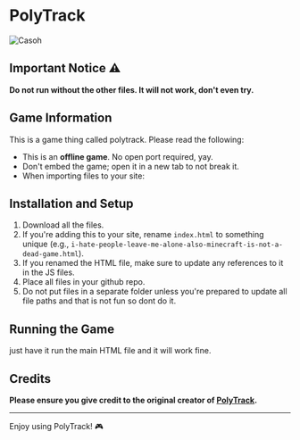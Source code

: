 # PolyTrack

![Casoh](https://i.ytimg.com/vi/Kbpq8ZhOnYM/hqdefault.jpg)

## Important Notice ⚠️

**Do not run without the other files. It will not work, don't even try.**

## Game Information

This is a game thing called polytrack. Please read the following:

- This is an **offline game**. No open port required, yay.
- Don't embed the game; open it in a new tab to not break it.
- When importing files to your site:

## Installation and Setup

1. Download all the files.
2. If you're adding this to your site, rename `index.html` to something unique (e.g., `i-hate-people-leave-me-alone-also-minecraft-is-not-a-dead-game.html`).
3. If you renamed the HTML file, make sure to update any references to it in the JS files.
4. Place all files in your github repo.
5. Do not put files in a separate folder unless you're prepared to update all file paths and that is not fun so dont do it.

## Running the Game

just have it run the main HTML file and it will work fine.

## Credits

**Please ensure you give credit to the original creator of [PolyTrack](https://kotaku.com/games/polytrack).**

---

Enjoy using PolyTrack! 🎮
